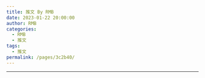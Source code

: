 ```yaml
---
title: 推文 By RMB
date: 2023-01-22 20:00:00
author: RMB
categories: 
  - RMB
  - 推文
tags: 
  - 推文
permalink: /pages/3c2b40/
---
```


<!-- more -->

---
